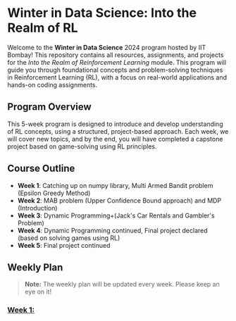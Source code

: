 # Winter in Data Science: Into the Realm of RL

Welcome to the **Winter in Data Science** 2024 program hosted by IIT Bombay! This repository contains all resources, assignments, and projects for the _Into the Realm of Reinforcement Learning_ module. This program will guide you through foundational concepts and problem-solving techniques in Reinforcement Learning (RL), with a focus on real-world applications and hands-on coding assignments.

## Program Overview

This 5-week program is designed to introduce and develop understanding of RL concepts, using a structured, project-based approach. Each week, we will cover new topics, and by the end, you will have completed a capstone project based on game-solving using RL principles.

## Course Outline
- **Week 1**: Catching up on numpy library, Multi Armed Bandit problem (Epsilon Greedy Method)
- **Week 2**: MAB problem (Upper Confidence Bound approach) and MDP (Introduction)
- **Week 3**: Dynamic Programming+(Jack's Car Rentals and Gambler's Problem)
- **Week 4**: Dynamic Programming continued, Final project declared (based on solving games using RL)
- **Week 5**: Final project continued

## Weekly Plan

> **Note:** The weekly plan will be updated every week. Please keep an eye on it!

### [Week 1:](./Week1/README.md)



